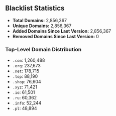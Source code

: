 ## Blacklist Statistics

- **Total Domains:** 2,856,367
- **Unique Domains:** 2,856,367
- **Added Domains Since Last Version:** 2,856,367
- **Removed Domains Since Last Version:** 0

### Top-Level Domain Distribution

-  `.com`: 1,260,488
-  `.org`: 237,673
-  `.net`: 178,715
-  `.top`: 88,190
-  `.shop`: 76,604
-  `.xyz`: 71,421
-  `.io`: 61,501
-  `.ru`: 60,362
-  `.info`: 52,244
-  `.pl`: 48,894
